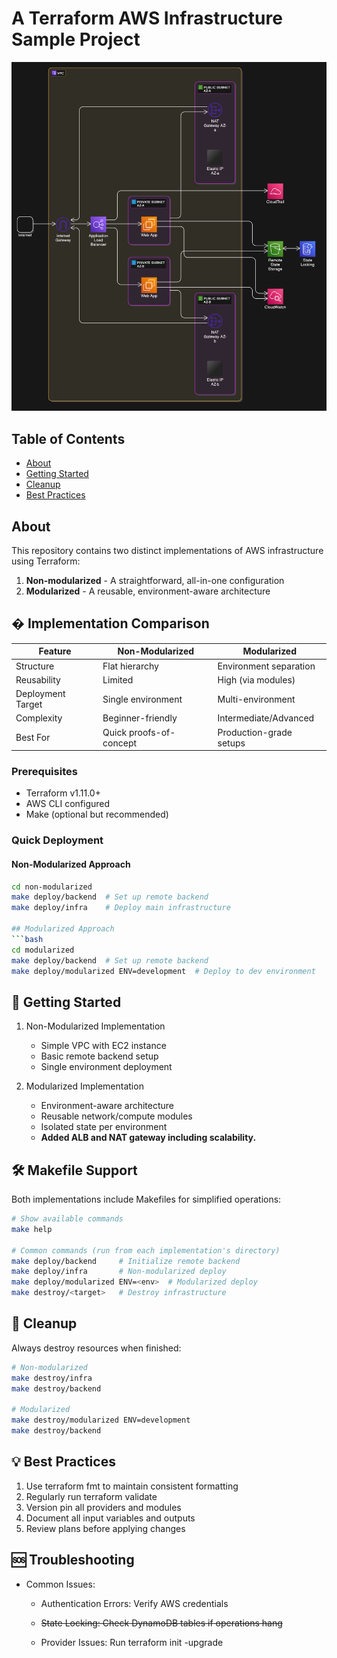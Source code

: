 # A Terraform AWS Infrastructure Sample Project

![Project Architecture Diagram](images/diagram2.png)

## Table of Contents

- [About](#about)
- [Getting Started](#getting_started)
- [Cleanup](#cleanup)
- [Best Practices](#best_practices)

## About <a name = "about"></a>
This repository contains two distinct implementations of AWS infrastructure using Terraform:
1. **Non-modularized** - A straightforward, all-in-one configuration
2. **Modularized** - A reusable, environment-aware architecture


## � Implementation Comparison

| Feature              | Non-Modularized          | Modularized               |
|----------------------|--------------------------|---------------------------|
| Structure            | Flat hierarchy           | Environment separation    |
| Reusability          | Limited                  | High (via modules)        |
| Deployment Target    | Single environment       | Multi-environment         |
| Complexity           | Beginner-friendly        | Intermediate/Advanced     |
| Best For             | Quick proofs-of-concept  | Production-grade setups   |


### Prerequisites
- Terraform v1.11.0+
- AWS CLI configured
- Make (optional but recommended)

### Quick Deployment

#### Non-Modularized Approach
```bash
cd non-modularized
make deploy/backend  # Set up remote backend
make deploy/infra    # Deploy main infrastructure

## Modularized Approach
```bash
cd modularized
make deploy/backend  # Set up remote backend
make deploy/modularized ENV=development  # Deploy to dev environment
```

## 🚀 Getting Started <a name="getting_started">
1. Non-Modularized Implementation
    - Simple VPC with EC2 instance
    - Basic remote backend setup
    - Single environment deployment

2. Modularized Implementation
    - Environment-aware architecture
    - Reusable network/compute modules
    - Isolated state per environment
    - **Added ALB and NAT gateway including scalability.**

## 🛠 Makefile Support

Both implementations include Makefiles for simplified operations:
```bash
# Show available commands
make help

# Common commands (run from each implementation's directory)
make deploy/backend     # Initialize remote backend
make deploy/infra       # Non-modularized deploy
make deploy/modularized ENV=<env>  # Modularized deploy
make destroy/<target>   # Destroy infrastructure
```

## 🛑 Cleanup <a name="cleanup">
Always destroy resources when finished:
```bash
# Non-modularized
make destroy/infra
make destroy/backend

# Modularized
make destroy/modularized ENV=development
make destroy/backend
```

## 💡 Best Practices <a name="best_practices">

1. Use terraform fmt to maintain consistent formatting
2. Regularly run terraform validate
3. Version pin all providers and modules
4. Document all input variables and outputs
5. Review plans before applying changes

## 🆘 Troubleshooting

- Common Issues:

    - Authentication Errors: Verify AWS credentials

    - ~~State Locking: Check DynamoDB tables if operations hang~~ 
 
    - Provider Issues: Run terraform init -upgrade